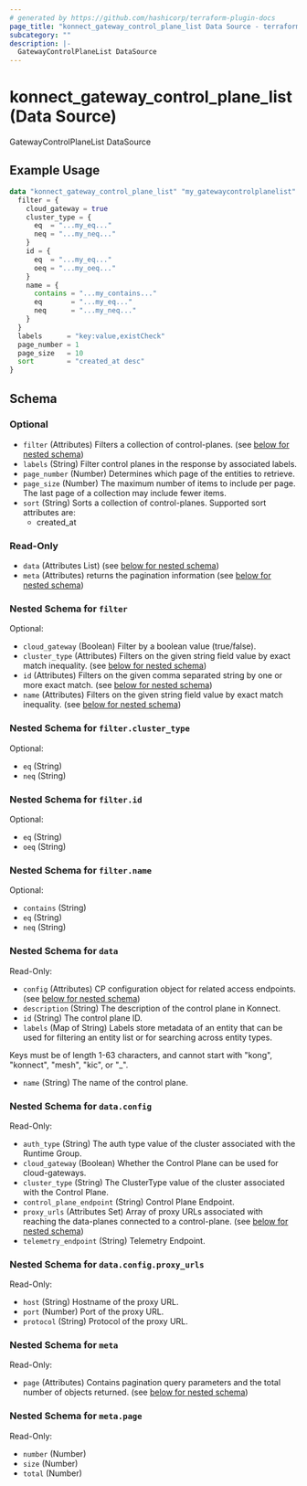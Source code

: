 ```yaml
---
# generated by https://github.com/hashicorp/terraform-plugin-docs
page_title: "konnect_gateway_control_plane_list Data Source - terraform-provider-konnect"
subcategory: ""
description: |-
  GatewayControlPlaneList DataSource
---
```


# konnect_gateway_control_plane_list (Data Source)

GatewayControlPlaneList DataSource

## Example Usage

```terraform
data "konnect_gateway_control_plane_list" "my_gatewaycontrolplanelist" {
  filter = {
    cloud_gateway = true
    cluster_type = {
      eq  = "...my_eq..."
      neq = "...my_neq..."
    }
    id = {
      eq  = "...my_eq..."
      oeq = "...my_oeq..."
    }
    name = {
      contains = "...my_contains..."
      eq       = "...my_eq..."
      neq      = "...my_neq..."
    }
  }
  labels      = "key:value,existCheck"
  page_number = 1
  page_size   = 10
  sort        = "created_at desc"
}
```

<!-- schema generated by tfplugindocs -->
## Schema

### Optional

- `filter` (Attributes) Filters a collection of control-planes. (see [below for nested schema](#nestedatt--filter))
- `labels` (String) Filter control planes in the response by associated labels.
- `page_number` (Number) Determines which page of the entities to retrieve.
- `page_size` (Number) The maximum number of items to include per page. The last page of a collection may include fewer items.
- `sort` (String) Sorts a collection of control-planes. Supported sort attributes are:
  - created_at

### Read-Only

- `data` (Attributes List) (see [below for nested schema](#nestedatt--data))
- `meta` (Attributes) returns the pagination information (see [below for nested schema](#nestedatt--meta))

<a id="nestedatt--filter"></a>
### Nested Schema for `filter`

Optional:

- `cloud_gateway` (Boolean) Filter by a boolean value (true/false).
- `cluster_type` (Attributes) Filters on the given string field value by exact match inequality. (see [below for nested schema](#nestedatt--filter--cluster_type))
- `id` (Attributes) Filters on the given comma separated string by one or more exact match. (see [below for nested schema](#nestedatt--filter--id))
- `name` (Attributes) Filters on the given string field value by exact match inequality. (see [below for nested schema](#nestedatt--filter--name))

<a id="nestedatt--filter--cluster_type"></a>
### Nested Schema for `filter.cluster_type`

Optional:

- `eq` (String)
- `neq` (String)


<a id="nestedatt--filter--id"></a>
### Nested Schema for `filter.id`

Optional:

- `eq` (String)
- `oeq` (String)


<a id="nestedatt--filter--name"></a>
### Nested Schema for `filter.name`

Optional:

- `contains` (String)
- `eq` (String)
- `neq` (String)



<a id="nestedatt--data"></a>
### Nested Schema for `data`

Read-Only:

- `config` (Attributes) CP configuration object for related access endpoints. (see [below for nested schema](#nestedatt--data--config))
- `description` (String) The description of the control plane in Konnect.
- `id` (String) The control plane ID.
- `labels` (Map of String) Labels store metadata of an entity that can be used for filtering an entity list or for searching across entity types. 

Keys must be of length 1-63 characters, and cannot start with "kong", "konnect", "mesh", "kic", or "_".
- `name` (String) The name of the control plane.

<a id="nestedatt--data--config"></a>
### Nested Schema for `data.config`

Read-Only:

- `auth_type` (String) The auth type value of the cluster associated with the Runtime Group.
- `cloud_gateway` (Boolean) Whether the Control Plane can be used for cloud-gateways.
- `cluster_type` (String) The ClusterType value of the cluster associated with the Control Plane.
- `control_plane_endpoint` (String) Control Plane Endpoint.
- `proxy_urls` (Attributes Set) Array of proxy URLs associated with reaching the data-planes connected to a control-plane. (see [below for nested schema](#nestedatt--data--config--proxy_urls))
- `telemetry_endpoint` (String) Telemetry Endpoint.

<a id="nestedatt--data--config--proxy_urls"></a>
### Nested Schema for `data.config.proxy_urls`

Read-Only:

- `host` (String) Hostname of the proxy URL.
- `port` (Number) Port of the proxy URL.
- `protocol` (String) Protocol of the proxy URL.




<a id="nestedatt--meta"></a>
### Nested Schema for `meta`

Read-Only:

- `page` (Attributes) Contains pagination query parameters and the total number of objects returned. (see [below for nested schema](#nestedatt--meta--page))

<a id="nestedatt--meta--page"></a>
### Nested Schema for `meta.page`

Read-Only:

- `number` (Number)
- `size` (Number)
- `total` (Number)

